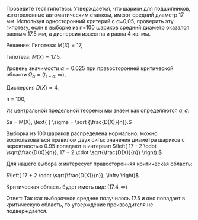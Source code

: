 Проведите тест гипотезы. Утверждается, что шарики для подшипников, изготовленные
автоматическим станком, имеют средний диаметр 17 мм.
Используя односторонний критерий с α=0,05, проверить эту гипотезу, если в выборке из
n=100 шариков средний диаметр
оказался равным 17.5 мм, а дисперсия известна и равна 4 кв. мм.

Решение:
Гипотеза: $M(X) = 17$,

Гипотеза: $M(X) = 17.5$,

Уровень значимости $\alpha = 0.025$
при правосторонней критической области $\Omega_\alpha = (t_{1 - \alpha}, \infty)$,

Дисперсия $D(X) = 4$,

n = 100,

Из центральной предельной теоремы мы знаем как определяются $a, \sigma$:

$a = M(X), \text{ } \sigma = \sqrt {\frac{D(X)}{n}}.$
 

Выборка из 100 шариков распределена нормально, можно воспользоваться правилом двух сигм: значения диаметра шариков с вероятностью 0.95 попадают в интервал
$\left( 17 - 2 \cdot \sqrt{\frac{D(X)}{n}}, 17 + 2 \cdot \sqrt{\frac{D(X)}{n}} \right).$ 

Для нашего выбора $\alpha$
интересует правосторонняя критическая область:

$\left( 17 + 2 \cdot \sqrt{\frac{D(X)}{n}}, \infty \right)$

Критическая область будет иметь вид:
$\left( 17.4, \infty \right)$


Ответ:
Так как выборочное среднее получилось 17.5 и оно попадает в критическую область, то утверждение производителя не подверждается.